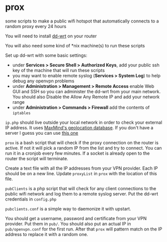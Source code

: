 # prox
some scripts to make a public wifi hotspot that automatically connects to a random proxy every 24 hours

You will need to install [dd-wrt](https://dd-wrt.com/) on your router

You will also need some kind of *nix machine(s) to run these scripts

Set up dd-wrt with some basic settings:

* under **Services > Secure Shell > Authorized Keys**, add your public ssh key of the machine that will run these scripts
* you may want to enable remote syslog (**Services > System Log**) to help debug any openvpn problems
* under **Administration > Management > Remote Access** enable Web GUI and SSH so you can administer the dd-wrt from your main network. You should also Disable the Allow Any Remote IP and add your network range
* under **Administration > Commands > Firewall** add the contents of `iptables`

`ip.php` should live outside your local network in order to check your external IP address. It uses [MaxMind's geolocation database](http://dev.maxmind.com/geoip/geoip2/geolite2/). If you don't have a server I guess you can use [this one](https://er0k.net/ip.php)

`prox` is a bash script that will check if the proxy connection on the router is active. If not it will pick a random IP from the list and try to connect. You can run it in a cronjob every few minutes. If a socket is already open to the router the script will terminate. 

Create a text file with all the IP addresses from your VPN provider. Each IP should be on a new line. Update `proxyList` in `prox` with the location of this file.

`pubClients` is a php script that will check for any client connections to the public wifi network and log them to a remote syslog server. Put the dd-wrt credentials in `config.php`

`pubclients.conf` is a simple way to daemonize it with upstart.

You should get a username, password and certificate from your VPN provider. Put them in `pub/`. You should also put an actual IP in `pub/openvpn.conf` for the first run. After that `prox` will pattern match on the IP address to replace it with a random one. 
